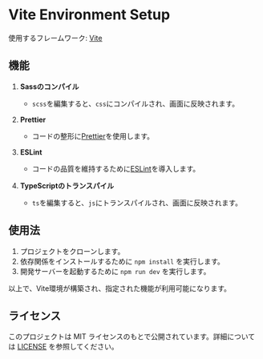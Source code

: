 # Vite Environment Setup

使用するフレームワーク: [Vite](https://ja.vitejs.dev/)

## 機能

1. **Sassのコンパイル**
   - `scss`を編集すると、`css`にコンパイルされ、画面に反映されます。

2. **Prettier**
   - コードの整形に[Prettier](https://prettier.io/)を使用します。

3. **ESLint**
   - コードの品質を維持するために[ESLint](https://eslint.org/)を導入します。

4. **TypeScriptのトランスパイル**
   - `ts`を編集すると、`js`にトランスパイルされ、画面に反映されます。

## 使用法

1. プロジェクトをクローンします。
2. 依存関係をインストールするために `npm install` を実行します。
3. 開発サーバーを起動するために `npm run dev` を実行します。

以上で、Vite環境が構築され、指定された機能が利用可能になります。

## ライセンス

このプロジェクトは MIT ライセンスのもとで公開されています。詳細については [LICENSE](LICENSE) を参照してください。
